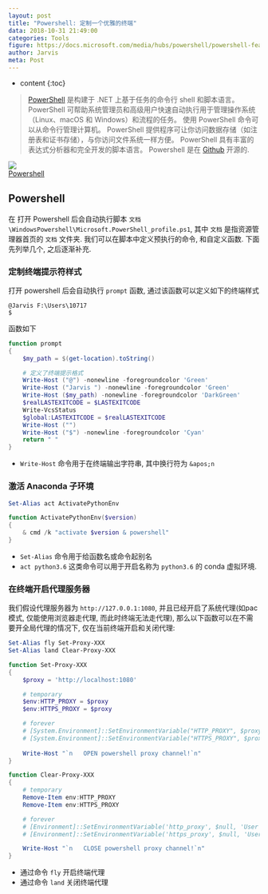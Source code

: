 ```yaml
---
layout: post
title: "Powershell: 定制一个优雅的终端"
data: 2018-10-31 21:49:00
categories: Tools
figure: https://docs.microsoft.com/media/hubs/powershell/powershell-features-windows.svg
author: Jarvis
meta: Post
---
```


* content
{:toc}

> [PowerShell](https://docs.microsoft.com/zh-cn/powershell/scripting/powershell-scripting?view=powershell-6) 是构建于 .NET 上基于任务的命令行 shell 和脚本语言。 PowerShell 可帮助系统管理员和高级用户快速自动执行用于管理操作系统（Linux、macOS 和 Windows）和流程的任务。
> 使用 PowerShell 命令可以从命令行管理计算机。 PowerShell 提供程序可让你访问数据存储（如注册表和证书存储），与你访问文件系统一样方便。 PowerShell 具有丰富的表达式分析器和完全开发的脚本语言。
> Powershell 是在 [Github](https://github.com/powershell/powershell) 开源的.




<div class="polaroid">
    <img class="cool-img" src="https://docs.microsoft.com/media/hubs/powershell/powershell-features-windows.svg" Shannon/>
    <div class="container">
        <a href="https://docs.microsoft.comzh-cn/powershell/scripting/powershell-scripting?view=powershell-6">Powershell</a>
    </div>
</div>

## Powershell

在 打开 Powershell 后会自动执行脚本 `文档\WindowsPowershell\Microsoft.PowerShell_profile.ps1`, 其中 `文档` 是指资源管理器首页的 `文档` 文件夹. 我们可以在脚本中定义预执行的命令, 和自定义函数. 下面先列举几个, 之后逐渐补充.

### 定制终端提示符样式

打开 powershell 后会自动执行 `prompt` 函数, 通过该函数可以定义如下的终端样式

```
@Jarvis F:\Users\10717
$
```

函数如下

```powershell
function prompt  
{
    $my_path = $(get-location).toString()

    # 定义了终端提示格式
    Write-Host ("@") -nonewline -foregroundcolor 'Green'  
    Write-Host ("Jarvis ") -nonewline -foregroundcolor 'Green'  
    Write-Host ($my_path) -nonewline -foregroundcolor 'DarkGreen'  
    $realLASTEXITCODE = $LASTEXITCODE
    Write-VcsStatus
    $global:LASTEXITCODE = $realLASTEXITCODE
    Write-Host ("")
    Write-Host ("$") -nonewline -foregroundcolor 'Cyan'  
    return " "  
}
```

* `Write-Host` 命令用于在终端输出字符串, 其中换行符为 `&apos;n`

### 激活 Anaconda 子环境

```powershell
Set-Alias act ActivatePythonEnv

function ActivatePythonEnv($version)
{
    & cmd /k "activate $version & powershell"
}
```

* `Set-Alias` 命令用于给函数名或命令起别名
* `act python3.6` 这类命令可以用于开启名称为 `python3.6` 的 conda 虚拟环境.

### 在终端开启代理服务器

我们假设代理服务器为 `http://127.0.0.1:1080`, 并且已经开启了系统代理(如pac模式, 仅能使用浏览器走代理, 而此时终端无法走代理), 那么以下函数可以在不需要开全局代理的情况下, 仅在当前终端开启和关闭代理:

```powershell
Set-Alias fly Set-Proxy-XXX
Set-Alias land Clear-Proxy-XXX

function Set-Proxy-XXX
{
    $proxy = 'http://localhost:1080'

    # temporary
    $env:HTTP_PROXY = $proxy
    $env:HTTPS_PROXY = $proxy

    # forever
    # [System.Environment]::SetEnvironmentVariable("HTTP_PROXY", $proxy, "User")
    # [System.Environment]::SetEnvironmentVariable("HTTPS_PROXY", $proxy, "User")
    
    Write-Host "`n   OPEN powershell proxy channel!`n"
}

function Clear-Proxy-XXX
{
    # temporary
    Remove-Item env:HTTP_PROXY
    Remove-Item env:HTTPS_PROXY

    # forever
    # [Environment]::SetEnvironmentVariable('http_proxy', $null, 'User')
    # [Environment]::SetEnvironmentVariable('https_proxy', $null, 'User')

    Write-Host "`n   CLOSE powershell proxy channel!`n"
}
```

* 通过命令 `fly` 开启终端代理
* 通过命令 `land` 关闭终端代理

